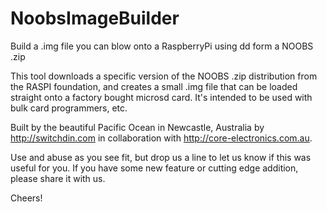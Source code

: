# NoobsImageBuilder
Build a .img file you can blow onto a RaspberryPi using dd form a NOOBS .zip

This tool downloads a specific version of the NOOBS .zip distribution from the RASPI foundation, and creates a small .img file that can be loaded straight onto a factory bought microsd card. It's intended to be used with bulk card programmers, etc.

Built by the beautiful Pacific Ocean in Newcastle, Australia by http://switchdin.com in collaboration with http://core-electronics.com.au.

Use and abuse as you see fit, but drop us a line to let us know if this was useful for you. If you have some new feature or cutting edge addition, please share it with us.

Cheers!
